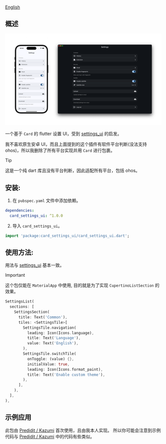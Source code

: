 [English](README.md)

## 概述

<p>  
  <img src="https://raw.githubusercontent.com/ErBWs/card-settings-ui/main/assets/demo.png">
</p>

一个基于 `Card` 的 flutter 设置 UI，受到 [settings_ui](https://pub.dev/packages/settings_ui) 的启发。

我不喜欢原生安卓 UI，而且上面提到的这个插件有软件平台判断(没法支持 ohos)，所以我删除了所有平台实现并用 `Card` 进行包裹。

> [!TIP]
> 
> 这是一个纯 dart 库且没有平台判断，因此适配所有平台，包括 ohos。

## 安装:

1. 在 `pubspec.yaml` 文件中添加依赖。

```yaml
dependencies:  
  card_settings_ui: ^1.0.0
 ```  

2. 导入 `card_settings_ui`。

```dart
import 'package:card_settings_ui/card_settings_ui.dart';
```

## 使用方法:

用法与 [settings_ui](https://pub.dev/packages/settings_ui) 基本一致。

> [!IMPORTANT]
>
> 这个包仅能在 `MaterialApp` 中使用, 目的就是为了实现 `CupertinoListSection` 的效果。

```dart
SettingsList(
  sections: [
    SettingsSection(
      title: Text('Common'),
      tiles: <SettingsTile>[
        SettingsTile.navigation(
          leading: Icon(Icons.language),
          title: Text('Language'),
          value: Text('English'),
        ),
        SettingsTile.switchTile(
          onToggle: (value) {},
          initialValue: true,
          leading: Icon(Icons.format_paint),
          title: Text('Enable custom theme'),
        ),
      ],
    ),
  ],
),
```

## 示例应用

此包由 [Predidit / Kazumi](https://github.com/Predidit/Kazumi) 首次使用，且由我本人实现。
所以你可能会注意到示例代码与 [Predidit / Kazumi](https://github.com/Predidit/Kazumi) 中的代码有些类似。